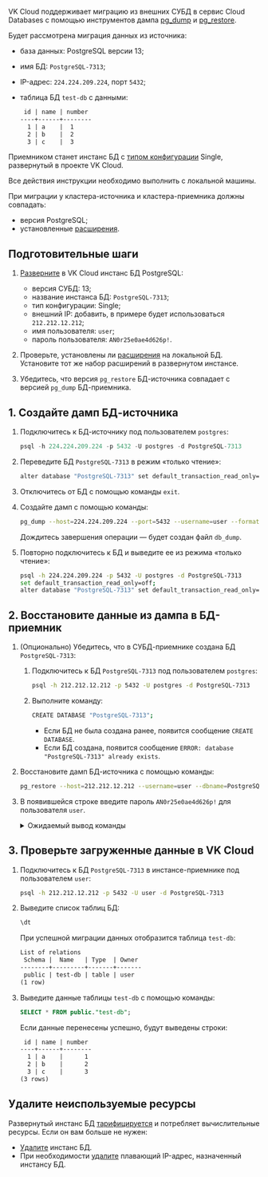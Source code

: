 VK Cloud поддерживает миграцию из внешних СУБД в сервис Cloud Databases с помощью инструментов дампа [pg_dump](https://www.postgresql.org/docs/current/app-pgdump.html) и [pg_restore](https://www.postgresql.org/docs/current/app-pgrestore.html).

Будет рассмотрена миграция данных из источника:

- база данных: PostgreSQL версии 13;
- имя БД: `PostgreSQL-7313`;
- IP-адрес: `224.224.209.224`, порт `5432`;
- таблица БД `test-db` с данными:

  ```txt
   id | name | number 
  ----+------+--------
    1 | a    |  1
    2 | b    |  2
    3 | c    |  3
  ```

Приемником станет инстанс БД с [типом конфигурации](../../concepts/work-configs/) Single, развернутый в проекте VK Cloud.

Все действия инструкции необходимо выполнить с локальной машины.

<warn>

При миграции у кластера-источника и кластера-приемника должны совпадать:

- версия PostgreSQL;
- установленные [расширения](../../extensions/).

</warn>

## Подготовительные шаги

1. [Разверните](../../instructions/create/create-single-replica/) в VK Cloud инстанс БД PostgreSQL:

   - версия СУБД: 13;
   - название инстанса БД: `PostgreSQL-7313`;
   - тип конфигурации: Single;
   - внешний IP: добавить, в примере будет использоваться `212.212.12.212`;
   - имя пользователя: `user`;
   - пароль пользователя: `AN0r25e0ae4d626p!`.

1. Проверьте, установлены ли [расширения](../../extensions/) на локальной БД. Установите тот же набор расширений в развернутом инстансе.
1. Убедитесь, что версия `pg_restore` БД-источника совпадает с версией `pg_dump` БД-приемника.

## 1. Создайте дамп БД-источника

1. Подключитесь к БД-источнику под пользователем `postgres`:

   ```sql
   psql -h 224.224.209.224 -p 5432 -U postgres -d PostgreSQL-7313
   ```

1. Переведите БД `PostgreSQL-7313` в режим «только чтение»:

   ```bash
   alter database "PostgreSQL-7313" set default_transaction_read_only=on;
   ```

1. Отключитесь от БД с помощью команды `exit`.
1. Создайте дамп с помощью команды:

   ```bash
   pg_dump --host=224.224.209.224 --port=5432 --username=user --format=c --dbname=PostgreSQL-7313 --file=db_dump
   ```

   Дождитесь завершения операции — будет создан файл `db_dump`.

1. Повторно подключитесь к БД и выведите ее из режима «только чтение»:

   ```bash
   psql -h 224.224.209.224 -p 5432 -U postgres -d PostgreSQL-7313
   set default_transaction_read_only=off;
   alter database "PostgreSQL-7313" set default_transaction_read_only=off;
   ```

## 2. Восстановите данные из дампа в БД-приемник

1. (Опционально) Убедитесь, что в СУБД-приемнике создана БД `PostgreSQL-7313`:

   1. Подключитесь к БД `PostgreSQL-7313` под пользователем `postgres`:

      ```bash
      psql -h 212.212.12.212 -p 5432 -U postgres -d PostgreSQL-7313
      ```

   1. Выполните команду:

      ```bash
      CREATE DATABASE "PostgreSQL-7313";
      ```

      - Если БД не была создана ранее, появится сообщение `CREATE DATABASE`.
      - Если БД создана, появится сообщение `ERROR: database "PostgreSQL-7313" already exists`.

1. Восстановите дамп БД-источника с помощью команды:

   ```bash
   pg_restore --host=212.212.12.212 --username=user --dbname=PostgreSQL-7313 --port=5432 --verbose db_dump --single-transaction --no-privileges
   ```

1. В появившейся строке введите пароль `AN0r25e0ae4d626p!` для пользователя `user`.

   <details>
       <summary>Ожидаемый вывод команды</summary>

      ```bash
       pg_restore: creating TABLE "public.test-db"
       pg_restore: creating SEQUENCE "public.test-db_id_seq"
       pg_restore: creating SEQUENCE OWNED BY "public.test-db_id_seq"
       pg_restore: creating SEQUENCE "public.test-db_number_seq"
       pg_restore: creating SEQUENCE OWNED BY "public.test-db_number_seq"
       pg_restore: creating DEFAULT "public.test-db id"
       pg_restore: creating DEFAULT "public.test-db number"
       pg_restore: processing data for table "public.test-db"
       pg_restore: executing SEQUENCE SET test-db_id_seq
       pg_restore: executing SEQUENCE SET test-db_number_seq
       pg_restore: creating CONSTRAINT "public.test-db test-db_pkey"
       ```

   </details>

## 3. Проверьте загруженные данные в VK Cloud

1. Подключитесь к БД `PostgreSQL-7313` в инстансе-приемнике под пользователем `user`:

   ```bash
   psql -h 212.212.12.212 -p 5432 -U user -d PostgreSQL-7313
   ```

1. Выведите список таблиц БД:

   ```sql
   \dt
   ```

   При успешной миграции данных отобразится таблица `test-db`:

   ```txt
   List of relations
    Schema |  Name   | Type  | Owner 
   --------+---------+-------+-------
    public | test-db | table | user
   (1 row)
   ```

1. Выведите данные таблицы `test-db` с помощью команды:

   ```sql
   SELECT * FROM public."test-db";
   ```

   Если данные перенесены успешно, будут выведены строки:

   ```txt
    id | name | number 
   ----+------+--------
     1 | a    |      1
     2 | b    |      2
     3 | c    |      3
   (3 rows)
   ```

## Удалите неиспользуемые ресурсы

Развернутый инстанс БД [тарифицируется](../../tariffication/) и потребляет вычислительные ресурсы. Если он вам больше не нужен:

- [Удалите](../../instructions/manage-instance/postgresql#uvelichenie_razmera_diska_s_dannymi) инстанс БД.
- При необходимости [удалите](/ru/networks/vnet/operations/manage-floating-ip#udalenie_plavayushchego_ip_adresa_iz_proekta) плавающий IP-адрес, назначенный инстансу БД.
